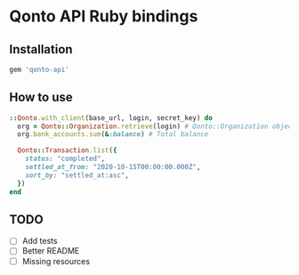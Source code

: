 # Qonto API Ruby bindings

## Installation

```ruby
gem 'qonto-api'
```

## How to use

```ruby
::Qonto.with_client(base_url, login, secret_key) do
  org = Qonto::Organization.retrieve(login) # Qonto::Organization object
  org.bank_accounts.sum(&:balance) # Total balance

  Qonto::Transaction.list({
    status: "completed",
    settled_at_from: "2020-10-15T00:00:00.000Z",
    sort_by: "settled_at:asc",
  })
end
```

## TODO

- [ ] Add tests
- [ ] Better README
- [ ] Missing resources
